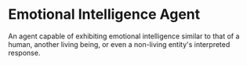 # Emotional Intelligence Agent

An agent capable of exhibiting emotional intelligence similar to that of a human, another living being, or even a non-living entity's interpreted response.
